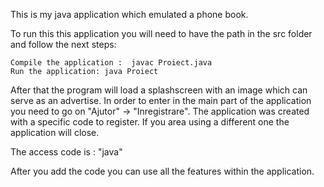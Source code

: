 This is my java application which emulated a phone book.

To run this this application you will need to have the path in the src folder and follow the next steps:

	Compile the application :  javac Proiect.java
	Run the application: java Proiect

After that the program will load a splashscreen with an image which can serve as an advertise. 
In order to enter in the main part of the application you need to go on "Ajutor" -> "Inregistrare". The application was created with a specific code to register. If you area using a different one the application will close.

The access code is : "java"

After you add the code you can use all the features within the application.

